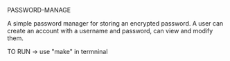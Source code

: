 PASSWORD-MANAGE

A simple password manager for storing an encrypted password.
A user can create an account with a username and password, 
can view and modify them.

TO RUN -> use "make" in termninal 
